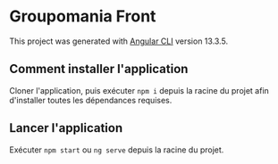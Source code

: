# Groupomania Front

This project was generated with [Angular CLI](https://github.com/angular/angular-cli) version 13.3.5.

## Comment installer l'application

Cloner l'application, puis exécuter `npm i` depuis la racine du projet afin d'installer toutes les dépendances requises.

## Lancer l'application

Exécuter `npm start` ou `ng serve` depuis la racine du projet.
